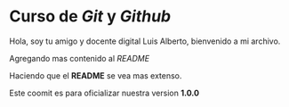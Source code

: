 # Curso de _Git_ y _Github_

Hola, soy tu amigo y docente digital Luis Alberto, bienvenido a mi archivo.

Agregando mas contenido al _README_

Haciendo que el **README** se vea mas extenso.

Este coomit es para oficializar nuestra version **1.0.0**
